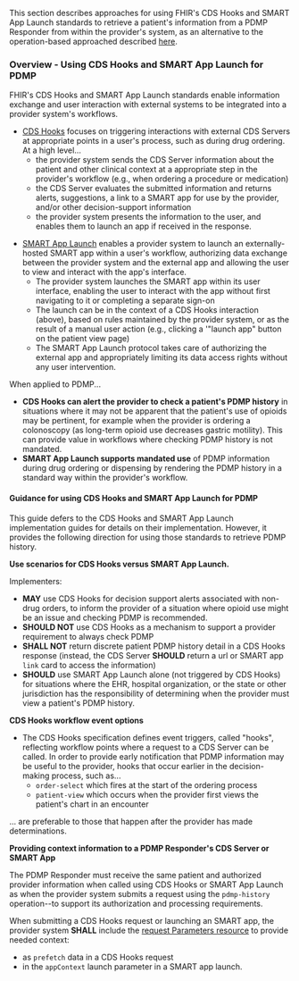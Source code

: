 This section describes approaches for using FHIR's CDS Hooks and SMART App Launch standards to retrieve a patient's information from a PDMP Responder from within the provider's system, as an alternative to the operation-based approached described [here](submission-options.html).


<p></p>

### Overview - Using CDS Hooks and SMART App Launch for PDMP

FHIR's CDS Hooks and SMART App Launch standards enable information exchange and user interaction with external systems to be integrated into a provider system's workflows. 
- [CDS Hooks](https://cds-hooks.hl7.org/2.0/) focuses on triggering interactions with external CDS Servers at appropriate points in a user's process, such as during drug ordering. At a high level...
  - the provider system sends the CDS Server information about the patient and other clinical context at a appropriate step in the provider's workflow (e.g., when ordering a procedure or medication)
  - the CDS Server evaluates the submitted information and returns alerts, suggestions, a link to a SMART app for use by the provider, and/or other decision-support information
  - the provider system presents the information to the user, and enables them to launch an app if received in the response.

<p></p>

- [SMART App Launch](https://www.hl7.org/fhir/smart-app-launch/) enables a provider system to launch an externally-hosted SMART app within a user's workflow, authorizing data exchange between the provider system and the external app and allowing the user to view and interact with the app's interface.
  - The provider system launches the SMART app within its user interface, enabling the user to interact with the app without first navigating to it or completing a separate sign-on
  - The launch can be in the context of a CDS Hooks interaction (above), based on rules maintained by the provider system, or as the result of a manual user action (e.g., clicking a '"launch app" button on the patient view page)
  - The SMART App Launch protocol takes care of authorizing the external app and appropriately limiting its data access rights without any user intervention.

<p></p>

When applied to PDMP...
- **CDS Hooks can alert the provider to check a patient's PDMP history** in situations where it may not be apparent that the patient's use of opioids may be pertinent, for example when the provider is ordering a colonoscopy (as long-term opioid use decreases gastric motility). This can provide value in workflows where checking PDMP history is not mandated.
- **SMART App Launch supports mandated use** of PDMP information during drug ordering or dispensing by rendering the PDMP history in a standard way within the provider's workflow.

#### Guidance for using CDS Hooks and SMART App Launch for PDMP
This guide defers to the CDS Hooks and SMART App Launch implementation guides for details on their implementation. However, it provides the following direction for using those standards to retrieve PDMP history.

<p></p>

**Use scenarios for CDS Hooks versus SMART App Launch.** 

Implementers:
- **MAY** use CDS Hooks for decision support alerts associated with non-drug orders, to inform the provider of a situation where opioid use might be an issue and checking PDMP is recommended.
- **SHOULD NOT** use CDS Hooks as a mechanism to support a provider requirement to always check PDMP
- **SHALL NOT** return discrete patient PDMP history detail in a CDS Hooks response (instead, the CDS Server **SHOULD** return a url or SMART app `link` card to access the information)
- **SHOULD** use  SMART App Launch alone (not triggered by CDS Hooks) for situations where the EHR, hospital organization, or the state or other jurisdiction has the responsibility of determining when the provider must view a patient's PDMP history.

**CDS Hooks workflow event options**

- The CDS Hooks specification defines event triggers, called "hooks", reflecting workflow points where a request to a CDS Server can be called. In order to provide early notification that PDMP information may be useful to the provider, hooks that occur earlier in the decision-making process, such as...
  - `order-select` which fires at the start of the ordering process 
  - `patient-view` which occurs when the provider first views the patient's chart in an encounter

... are preferable to those that happen after the provider has made determinations.

<p></p>

**Providing context information to a PDMP Responder's CDS Server or SMART App**

The PDMP Responder must receive the same patient and authorized provider information when called using CDS Hooks or SMART App Launch as when the provider system submits a request using the `pdmp-history` operation--to support its authorization and processing requirements.

When submitting a CDS Hooks request or launching an SMART app, the provider system **SHALL** include the [request Parameters resource](StructureDefinition-pdmp-parameters-request.html) to provide needed context:
- as `prefetch` data in a CDS Hooks request
- in the `appContext` launch parameter in a SMART app launch.



<p></p>
<p></p>